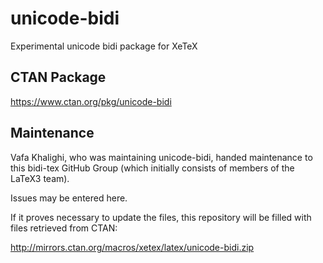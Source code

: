 # unicode-bidi
Experimental unicode bidi package for XeTeX

## CTAN Package
 https://www.ctan.org/pkg/unicode-bidi



## Maintenance
Vafa Khalighi, who was maintaining unicode-bidi, handed maintenance to this bidi-tex
GitHub Group (which initially consists of members of the LaTeX3 team).

Issues may be entered here.

If it proves necessary to update the files, this repository will
be filled with files retrieved from CTAN:

http://mirrors.ctan.org/macros/xetex/latex/unicode-bidi.zip


